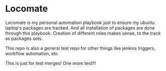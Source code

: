 # Locomate

Locomate is my personal automation playbook just to ensure my ubuntu laptop's packages are tracked. And all installation of packages are done through this playbook. Creation of different roles makes sense, to the track as packages sets.

This repo is also a general test repo for other things like jenkins triggers, workflow automation, etc.

This is just for test merges! One more test!!!

